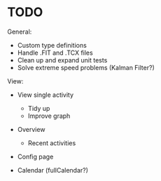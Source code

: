 # TODO

General:

- Custom type definitions
- Handle .FIT and .TCX files
- Clean up and expand unit tests
- Solve extreme speed problems (Kalman Filter?)

View:

- View single activity

  - Tidy up
  - Improve graph

- Overview

  - Recent activities

- Config page

- Calendar (fullCalendar?)